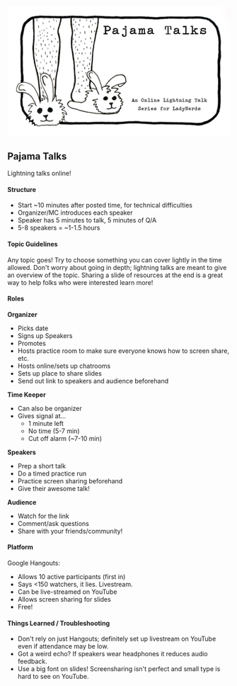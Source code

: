 ![image](images/pajamaTalkBunniesBlankSmall.jpg)

## Pajama Talks
Lightning talks online!

#### Structure

- Start ~10 minutes after posted time, for technical difficulties
- Organizer/MC introduces each speaker
- Speaker has 5 minutes to talk, 5 minutes of Q/A
- 5-8 speakers = ~1-1.5 hours

#### Topic Guidelines

Any topic goes! Try to choose something you can cover lightly in the time allowed. Don't worry about going in depth; lightning talks are meant to give an overview of the topic. Sharing a slide of resources at the end is a great way to help folks who were interested learn more!

#### Roles

**Organizer**
- Picks date
- Signs up Speakers
- Promotes
- Hosts practice room to make sure everyone knows how to screen share, etc.
- Hosts online/sets up chatrooms
- Sets up place to share slides
- Send out link to speakers and audience beforehand

**Time Keeper**
- Can also be organizer
- Gives signal at...
    - 1 minute left
    - No time (5-7 min)
    - Cut off alarm (~7-10 min)

**Speakers**
- Prep a short talk
- Do a timed practice run
- Practice screen sharing beforehand
- Give their awesome talk!

**Audience**
- Watch for the link
- Comment/ask questions
- Share with your friends/community!

#### Platform

Google Hangouts:
- Allows 10 active participants (first in)
- Says <150 watchers, it lies. Livestream.
- Can be live-streamed on YouTube
- Allows screen sharing for slides
- Free!

#### Things Learned / Troubleshooting

- Don't rely on just Hangouts; definitely set up livestream on YouTube even if attendance may be low.
- Got a weird echo? If speakers wear headphones it reduces audio feedback.
- Use a big font on slides! Screensharing isn't perfect and small type is hard to see on YouTube.
